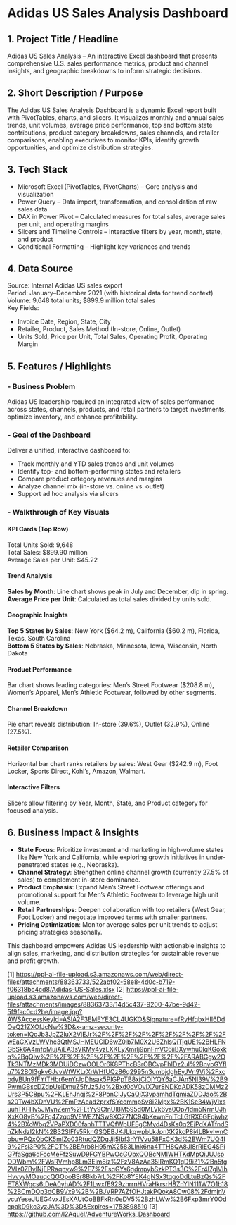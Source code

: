 # Adidas US Sales Analysis Dashboard

## 1. Project Title / Headline  
Adidas US Sales Analysis – An interactive Excel dashboard that presents comprehensive U.S. sales performance metrics, product and channel insights, and geographic breakdowns to inform strategic decisions.

## 2. Short Description / Purpose  
The Adidas US Sales Analysis Dashboard is a dynamic Excel report built with PivotTables, charts, and slicers. It visualizes monthly and annual sales trends, unit volumes, average price performance, top and bottom state contributions, product category breakdowns, sales channels, and retailer comparisons, enabling executives to monitor KPIs, identify growth opportunities, and optimize distribution strategies.

## 3. Tech Stack  
-  Microsoft Excel (PivotTables, PivotCharts) – Core analysis and visualization  
-  Power Query – Data import, transformation, and consolidation of raw sales data  
-  DAX in Power Pivot – Calculated measures for total sales, average sales per unit, and operating margins  
-  Slicers and Timeline Controls – Interactive filters by year, month, state, and product  
-  Conditional Formatting – Highlight key variances and trends  

## 4. Data Source  
Source: Internal Adidas US sales export  
Period: January–December 2021 (with historical data for trend context)  
Volume: 9,648 total units; \$899.9 million total sales  
Key Fields:  
- Invoice Date, Region, State, City  
- Retailer, Product, Sales Method (In-store, Online, Outlet)  
- Units Sold, Price per Unit, Total Sales, Operating Profit, Operating Margin  

## 5. Features / Highlights  

### -  Business Problem  
Adidas US leadership required an integrated view of sales performance across states, channels, products, and retail partners to target investments, optimize inventory, and enhance profitability.

### -  Goal of the Dashboard  
Deliver a unified, interactive dashboard to:  
- Track monthly and YTD sales trends and unit volumes  
- Identify top- and bottom-performing states and retailers  
- Compare product category revenues and margins  
- Analyze channel mix (in-store vs. online vs. outlet)  
- Support ad hoc analysis via slicers  

### -  Walkthrough of Key Visuals  
#### KPI Cards (Top Row)  
Total Units Sold: 9,648  
Total Sales: \$899.90 million  
Average Sales per Unit: \$45.22  

#### Trend Analysis  
**Sales by Month**: Line chart shows peak in July and December, dip in spring.  
**Average Price per Unit**: Calculated as total sales divided by units sold.  

#### Geographic Insights  
**Top 5 States by Sales**: New York (\$64.2 m), California (\$60.2 m), Florida, Texas, South Carolina  
**Bottom 5 States by Sales**: Nebraska, Minnesota, Iowa, Wisconsin, North Dakota  

#### Product Performance  
Bar chart shows leading categories: Men’s Street Footwear (\$208.8 m), Women’s Apparel, Men’s Athletic Footwear, followed by other segments.  

#### Channel Breakdown  
Pie chart reveals distribution: In-store (39.6%), Outlet (32.9%), Online (27.5%).  

#### Retailer Comparison  
Horizontal bar chart ranks retailers by sales: West Gear (\$242.9 m), Foot Locker, Sports Direct, Kohl’s, Amazon, Walmart.  

#### Interactive Filters  
Slicers allow filtering by Year, Month, State, and Product category for focused analysis.

## 6. Business Impact & Insights  
- **State Focus**: Prioritize investment and marketing in high-volume states like New York and California, while exploring growth initiatives in under-penetrated states (e.g., Nebraska).  
- **Channel Strategy**: Strengthen online channel growth (currently 27.5% of sales) to complement in-store dominance.  
- **Product Emphasis**: Expand Men’s Street Footwear offerings and promotional support for Men’s Athletic Footwear to leverage high unit volume.  
- **Retail Partnerships**: Deepen collaboration with top retailers (West Gear, Foot Locker) and negotiate improved terms with smaller partners.  
- **Pricing Optimization**: Monitor average sales per unit trends to adjust pricing strategies seasonally.  

This dashboard empowers Adidas US leadership with actionable insights to align sales, marketing, and distribution strategies for sustainable revenue and profit growth.

[1] https://ppl-ai-file-upload.s3.amazonaws.com/web/direct-files/attachments/88363733/522abf02-58e8-4d0c-b719-f06318bc4cd8/Adidas-US-Sales.xlsx
[2] https://ppl-ai-file-upload.s3.amazonaws.com/web/direct-files/attachments/images/88363733/14d5c437-9200-47be-9d42-5f9fac0cd2be/image.jpg?AWSAccessKeyId=ASIA2F3EMEYE3CL4UGKO&Signature=fRyHfqbxHII6DdOeQ21ZXOfJcNw%3D&x-amz-security-token=IQoJb3JpZ2luX2VjEJr%2F%2F%2F%2F%2F%2F%2F%2F%2F%2FwEaCXVzLWVhc3QtMSJHMEUCID6wZ0ib7M0X2U6ZhlsQiTjqUE%2BHLFNGbSk6A4mfpMujAiEA3sVKMy4yzLXKEyXmrlj9pnFmVC6iiBXywhu0lqKGoxkq%2BgQIw%2F%2F%2F%2F%2F%2F%2F%2F%2F%2F%2FARABGgw2OTk3NTMzMDk3MDUiDCzwOOLOr6K8PThcBSrOBCvpFhIDz2uI%2BnyoGYfIu7%2B0l3gkv6JvvWtWKLrXrWHfUQz86q2995n3umbjdghEyJVn9Vj%2FxcbdyBUn9fFYtTHbr6enYrJqDhsak5PIGPpTB8xjCiOjYQY6aCJAn5NI39V%2B9PwmGBscDZdpUejDmuZ5frJz5Jq%2Bxd0oVOvIX7ur8NDKqADK58zDMMz2Urs3P5C8pu%2FKLEhJnqj%2F8PonCIJyCaQjX3vpamhdTqmiaZDDJao%2Bs20Tw4bXDnVU%2FmPzAead2prxfSYcemmpSv8i2Mpx%2BK1Se34WjVlxsuuhTKFHv5JMvnZem%2FEtYy9CtnUl8M595d0MLVk6va0Op7Idm5NrmUJhXxKO8yB%2Fg4Zzqo9VEWEZNSw8XC77NC94bKewnFniTcLGfRX6GFpjwhz4%2BXoWbq2VPaPXD00fanhTTTVQfWpUFEgCMyd4DsKs0q2EjPdXATfndSnZkNdzI2kN%2B32SlFfs5RknGSQEBJKJLkgwpbLkJpnXK2kcP8i4LBkvlwnCpbuwPQxQbCK5mIZo03RtudQZDqJij5Ibf3nYfVvu58FxCK3d%2BWm7UQ4I9%2Fsi3P0%2FCT%2BEArb8H95mX2583Llnk6na4TTH8QA8JI8rRlEG4SPiG7faSga6qFccMeFfzSuwD9FGYBPwOcGQbxQOBcNMlWHTKdMpQiJUJspODWbm%2FWsRVmhp8Lm3Eim8iz%2FzV8AzAa35IRmKQ1gD9iZ1%2Bn5tg2VIz0ZBylNjEPRaqnyw9%2F7%2FsqGYs6gdmpybSzkPT3s3C%2Fr4I7glVIhHvvyyMOauqcQGOpoBSr8Bkb7rL%2FKo8YEK4gNSx3tqgoDdLtuBzQs%2FET8XWgcs6tDeA0yhAD%2F1LwxfE929zhrrnHVraHkrsrH8ZnYlN111W7O1b18%2BCmDQp3dCB9Vx9%2B%2BJVRP7AZfOHJtakPQokA8Ow08%2FdmjnVycuYeseJUEG4vxJEsXAUtOoBBFkRn0eDV5%2BzhLWw%2B6Fxp3mrY0OdcpakD9kc3yzJA%3D%3D&Expires=1753898510
[3] https://github.com/l2Aquel/AdventureWorks_Dashboard
